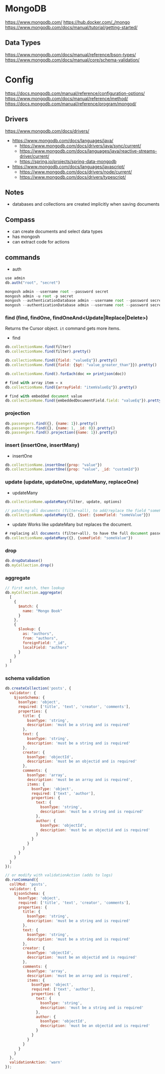 # MongoDB

https://www.mongodb.com/
https://hub.docker.com/_/mongo
https://www.mongodb.com/docs/manual/tutorial/getting-started/

## Data Types
https://www.mongodb.com/docs/manual/reference/bson-types/
https://www.mongodb.com/docs/manual/core/schema-validation/

# Config
https://docs.mongodb.com/manual/reference/configuration-options/
https://www.mongodb.com/docs/manual/reference/method/
https://docs.mongodb.com/manual/reference/program/mongod/

## Drivers
https://www.mongodb.com/docs/drivers/
- https://www.mongodb.com/docs/languages/java/
  - https://www.mongodb.com/docs/drivers/java/sync/current/
  - https://www.mongodb.com/docs/languages/java/reactive-streams-driver/current/
  - https://spring.io/projects/spring-data-mongodb
- https://www.mongodb.com/docs/languages/javascript/
  - https://www.mongodb.com/docs/drivers/node/current/
  - https://www.mongodb.com/docs/drivers/typescript/

## Notes
- databases and collections are created implicitly when saving documents

## Compass
- can create documents and select data types
- has mongosh
- can extract code for actions

## commands
- auth
~~~js
use admin
db.auth("root", "secret")
~~~
~~~js
mongosh admin --username root --password secret
mongosh admin -u root -p secret
mongosh --authenticationDatabase admin --username root --password secret
mongosh --authenticationDatabase admin --username root --password secret
~~~

### find (find, findOne, findOneAnd<Update|Replace|Delete>)
Returns the Cursor object. `it` command gets more items.
- find
~~~js
db.collectionName.find(filter)
db.collectionName.find(filter).pretty()

db.collectionName.find({field: "valueEq"}).pretty()
db.collectionName.find({field: {$gt: "value_greater_than"}}).pretty()

db.collectionName.find().forEach(doc => printjson(doc))

# find with array item = x
db.collectionName.find({arrayField: "itemValueEq"}).pretty()

# find with embedded document value
db.collectionName.find({embeddedDocumentField.field: "valueEq"}).pretty()
~~~

### projection
~~~js
db.passengers.find({}, {name: 1}).pretty()
db.passengers.find({}, {name: 1, _id: 0}).pretty()
db.passengers.find().projection({name: 1}).pretty()
~~~

### insert (insertOne, insertMany)
- insertOne
~~~js
db.collectionName.insertOne({prop: "value"})
db.collectionName.insertOne({prop: "value", _id: "customId"})
~~~

### update (update, updateOne, updateMany, replaceOne)
- updateMany
~~~js
db.collectionName.updateMany(filter, update, options)

// patching all documents (filter=all), to add/replace the field "someField"
db.collectionName.updateMany({}, {$set: {someField: "someValue"}})
~~~

- update
Works like updateMany but replaces the document.
~~~js
# replacing all documents (filter=all), to have the full document passed on
db.collectionName.updateMany({}, {someField: "someValue"})
~~~

### drop
~~~js
db.dropDatabase()
db.myCollection.drop()
~~~

### aggregate
~~~js
// first match, then lookup
db.myCollection.aggregate(
  [
    {
      $match: {
        name: "Mongo Book"
      }
    },
    {
      $lookup: {
        as: "authors",
        from: "authors",
        foreignField: "_id",
        localField: "authors"
      }
    }
  ]
)
~~~

### schema validation
~~~js
db.createCollection('posts', {
  validator: {
    $jsonSchema: {
      bsonType: 'object',
      required: ['title', 'text', 'creator', 'comments'],
      properties: {
        title: {
          bsonType: 'string',
          description: 'must be a string and is required'
        },
        text: {
          bsonType: 'string',
          description: 'must be a string and is required'
        },
        creator: {
          bsonType: 'objectId',
          description: 'must be an objectid and is required'
        },
        comments: {
          bsonType: 'array',
          description: 'must be an array and is required',
          items: {
            bsonType: 'object',
            required: ['text', 'author'],
            properties: {
              text: {
                bsonType: 'string',
                description: 'must be a string and is required'
              },
              author: {
                bsonType: 'objectId',
                description: 'must be an objectid and is required'
              }
            }
          }
        }
      }
    }
  }
});

// or modify with validationAction (adds to logs)
db.runCommand({
  collMod: 'posts',
  validator: {
    $jsonSchema: {
      bsonType: 'object',
      required: ['title', 'text', 'creator', 'comments'],
      properties: {
        title: {
          bsonType: 'string',
          description: 'must be a string and is required'
        },
        text: {
          bsonType: 'string',
          description: 'must be a string and is required'
        },
        creator: {
          bsonType: 'objectId',
          description: 'must be an objectid and is required'
        },
        comments: {
          bsonType: 'array',
          description: 'must be an array and is required',
          items: {
            bsonType: 'object',
            required: ['text', 'author'],
            properties: {
              text: {
                bsonType: 'string',
                description: 'must be a string and is required'
              },
              author: {
                bsonType: 'objectId',
                description: 'must be an objectid and is required'
              }
            }
          }
        }
      }
    }
  },
  validationAction: 'warn'
});

~~~